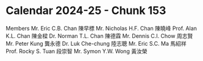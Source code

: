 # Calendar 2024-25 - Chunk 153

<!-- Chunk tokens: 105, Enriched tokens: 106 -->

Members
Mr. Eric C.B. Chan 陳早標 Mr. Nicholas H.F. Chan 陳曉峰 Prof. Alan K.L. Chan 陳金樑 Dr. Norman T.L. Chan 陳德霖 Mr. Dennis C.I. Chow 周志賢 Mr. Peter Kung 龔永德 Dr. Luk Che-chung 陸志聰 Mr. Eric S.C. Ma 馬紹祥 Prof. Rocky S. Tuan 段崇智 Mr. Symon Y.W. Wong 黃汝榮